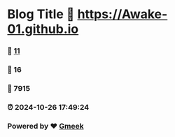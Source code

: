 # Blog Title :link: https://Awake-01.github.io 
### :page_facing_up: [11](https://Awake-01.github.io/tag.html) 
### :speech_balloon: 16 
### :hibiscus: 7915 
### :alarm_clock: 2024-10-26 17:49:24 
### Powered by :heart: [Gmeek](https://github.com/Meekdai/Gmeek)
